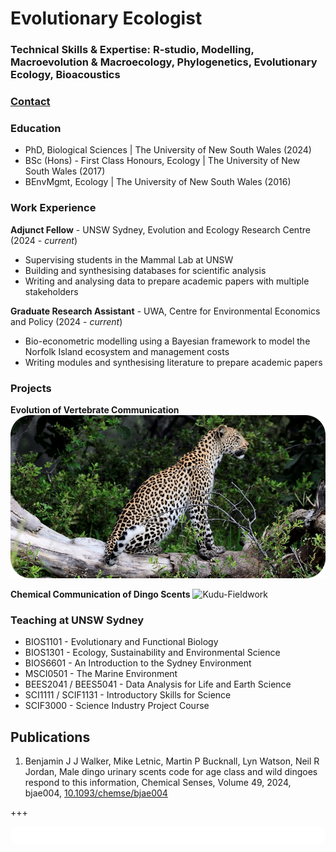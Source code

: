 # Evolutionary Ecologist

### Technical Skills & Expertise: R-studio, Modelling, Macroevolution & Macroecology, Phylogenetics, Evolutionary Ecology, Bioacoustics

### [Contact](mailto:bjjwalker1@gmail.com)

### Education
- PhD, Biological Sciences | The University of New South Wales (2024)
- BSc (Hons) - First Class Honours, Ecology | The University of New South Wales (2017)
- BEnvMgmt, Ecology | The University of New South Wales (2016)

### Work Experience
**Adjunct Fellow** - UNSW Sydney, Evolution and Ecology Research Centre (2024 - *current*)
  - Supervising students in the Mammal Lab at UNSW 
  - Building and synthesising databases for scientific analysis
  - Writing and analysing data to prepare academic papers with multiple stakeholders

**Graduate Research Assistant** - UWA, Centre for Environmental Economics and Policy (2024 - *current*)
  - Bio-econometric modelling using a Bayesian framework to model the Norfolk Island ecosystem and management costs
  - Writing modules and synthesising literature to prepare academic papers  

### Projects
**Evolution of Vertebrate Communication**
![Kudu-Fieldwork](assets/img/leopard.png)

**Chemical Communication of Dingo Scents**
![Kudu-Fieldwork](assets/img/dingo.png)


### Teaching at UNSW Sydney
- BIOS1101 - Evolutionary and Functional Biology
- BIOS1301 - Ecology, Sustainability and Environmental Science
- BIOS6601 - An Introduction to the Sydney Environment
- MSCI0501 - The Marine Environment
- BEES2041 / BEES5041 - Data Analysis for Life and Earth Science
- SCI1111 / SCIF1131 - Introductory Skills for Science
- SCIF3000 - Science Industry Project Course


## Publications
1. Benjamin J J Walker, Mike Letnic, Martin P Bucknall, Lyn Watson, Neil R Jordan, Male dingo urinary scents code for age class and wild dingoes respond to this information, Chemical Senses, Volume 49, 2024, bjae004, [10.1093/chemse/bjae004](https://doi.org/10.1093/chemse/bjae004)

+++

<div class='altmetric-embed' data-badge-type='1' data-doi='10.1016/S0140-6736(11)61619-x'></div>


<script type="text/javascript" src="https://d1bxh8uas1mnw7.cloudfront.net/assets/embed.js"></script><div class="altmetric-embed" data-badge-type="donut" data-altmetric-id="159165361"></div>

<div class='altmetric-embed' data-badge-type='donut' data-doi="10.1093/chemse/bjae004"></div>

<html>
  <style>
    section {
        background: white;
        color: black;
        border-radius: 1em;
        padding: 1em;
        left: 50% }
    #inner {
        display: inline-block;
        display: flex;
        align-items: center;
        justify-content: center }
  </style>
  <section>
    <div id="inner">
      <script type='text/javascript' src='https://d1bxh8uas1mnw7.cloudfront.net/assets/embed.js'></script>
        <span style="float:left"; 
          class="__dimensions_badge_embed__" 
          data-doi="10.1093/chemse/bjae004" 
          data-hide-zero-citations="true" 
          data-legend="always">
        </span>
      <script async src="https://badge.dimensions.ai/badge.js" charset="utf-8"></script>
        <div  style="float:right"; 
          data-link-target="_blank" 
          data-badge-details="right" 
          data-badge-type="medium-donut"
          data-doi="10.1093/chemse/bjae004"   
          data-condensed="true" 
          data-hide-no-mentions="true" 
          class="altmetric-embed">
        </div>
    </div>
    <div id="inner">
      <script type="text/javascript" src="//cdn.plu.mx/widget-summary.js"></script>
        <a href="https://plu.mx/plum/a/?doi=10.1093/chemse/bjae004" 
          data-orientation="horizontal" 
          class="plumx-summary" 
          data-site="plum" 
          data-hide-when-empty="true">
        </a>
    </div>
  </section>

